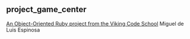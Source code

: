 ## project_game_center

[An Object-Oriented Ruby project from the Viking Code School](http://www.vikingcodeschool.com)
Miguel de Luis Espinosa
